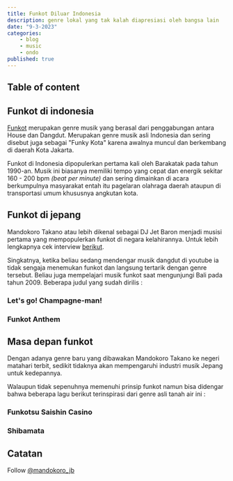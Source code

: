 ```yaml
---
title: Funkot Diluar Indonesia
description: genre lokal yang tak kalah diapresiasi oleh bangsa lain
date: "9-3-2023"
categories:
    - blog
    - music
    - ondo
published: true
---
```


## Table of content

## Funkot di indonesia

[Funkot](https://id.wikipedia.org/wiki/Funkot) merupakan genre musik yang berasal dari penggabungan antara House dan Dangdut. Merupakan genre musik asli Indonesia dan sering disebut juga sebagai "Funky Kota" karena awalnya muncul dan berkembang di daerah Kota Jakarta.

Funkot di Indonesia dipopulerkan pertama kali oleh Barakatak pada tahun 1990-an. Musik ini biasanya memiliki tempo yang cepat dan energik sekitar 160 - 200 bpm _(beat per minute)_ dan sering dimainkan di acara berkumpulnya masyarakat entah itu pagelaran olahraga daerah ataupun di transportasi umum khususnya angkutan kota.

## Funkot di jepang

Mandokoro Takano atau lebih dikenal sebagai DJ Jet Baron menjadi musisi pertama yang mempopulerkan funkot di negara kelahirannya. Untuk lebih lengkapnya cek interview [berikut](https://www.whiteboardjournal.com/interview/ideas/discussing-funky-kota-with-dj-jet-baron/).

Singkatnya, ketika beliau sedang mendengar musik dangdut di youtube ia tidak sengaja menemukan funkot dan langsung tertarik dengan genre tersebut. Beliau juga mempelajari musik funkot saat mengunjungi Bali pada tahun 2009. Beberapa judul yang sudah dirilis :

### Let's go! Champagne-man!

### Funkot Anthem

## Masa depan funkot

Dengan adanya genre baru yang dibawakan Mandokoro Takano ke negeri matahari terbit, sedikit tidaknya akan mempengaruhi industri musik Jepang untuk kedepannya.

Walaupun tidak sepenuhnya memenuhi prinsip funkot namun bisa didengar bahwa beberapa lagu berikut terinspirasi dari genre asli tanah air ini :

### Funkotsu Saishin Casino

### Shibamata

## Catatan

Follow [@mandokoro_jb](https://www.instagram.com/mandokoro_jb/)
